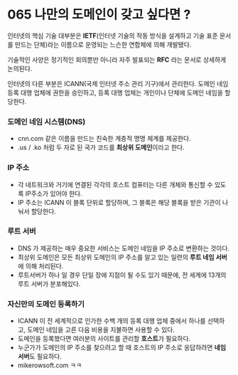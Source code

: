 # 065 나만의 도메인이 갖고 싶다면 ? 

인터넷의 핵심 기술 대부분은 **IETF**(인터넷 기술의 작동 방식을 설계하고 기술 표준 문서를 만드는 단체)라는 이름으로 운영되는 느슨한 연합체에 의해 개발됐다. 

기술적인 사양은 정기적인 회의뿐만 아니라 자주 발표되는 **RFC** 라는 문서로 상세하게 논의된다. 

인터넷의 다른 부분은 ICANN(국제 인터넷 주소 관리 기구)에서 관리한다. 
도메인 네임 등록 대행 업체에 권한을 승인하고, 등록 대행 업체는 개인이나 단체에 도메인 네임을 할당한다. 

### 도메인 네임 시스템(DNS)
- cnn.com 같은 이름을 만드는 친숙한 계층적 명명 체계를 제공한다. 
- .us / .ko 처럼 두 자로 된 국가 코드를 **최상위 도메인**이라고 한다. 

### IP 주소 
- 각 네트워크와 거기에 연결된 각각의 호스트 컴퓨터는 다른 개체와 통신할 수 있도록 IP주소가 있어야 한다. 
- IP 주소는 ICANN 이 블록 단위로 할당하며, 그 블록은 해당 블록을 받은 기관이 나눠서 할당한다. 

### 루트 서버
- DNS 가 제공하는 매우 중요한 서비스는 도메인 네임을 IP 주소로 변환하는 것이다. 
- 최상위 도메인은 모든 최상위 도메인의 IP 주소를 알고 있는 일련의 **루트 네임 서버**에 의해 처리된다. 
- 루트서버가 하나 일 경우 단일 장애 지점이 될 수도 있기 때문에, 전 세계에 13개의 루트 서버가 분포해있다. 

### 자신만의 도메인 등록하기
- ICANN 이 전 세계적으로 인가한 수백 개의 등록 대행 업체 중에서 하나를 선택하고, 도메인 네임을 고른 다음 비용을 지불하면 사용할 수 있다. 
- 도메인을 등록했다면 여러분의 사이트를 관리할 **호스트**가 필요하다. 
- 누군가가 도메인의 IP 주소를 찾으려고 할 때 호스트의 IP 주소로 응답하려면 **네임 서버**도 필요하다. 
- mikerowsoft.com ㅋㅋ